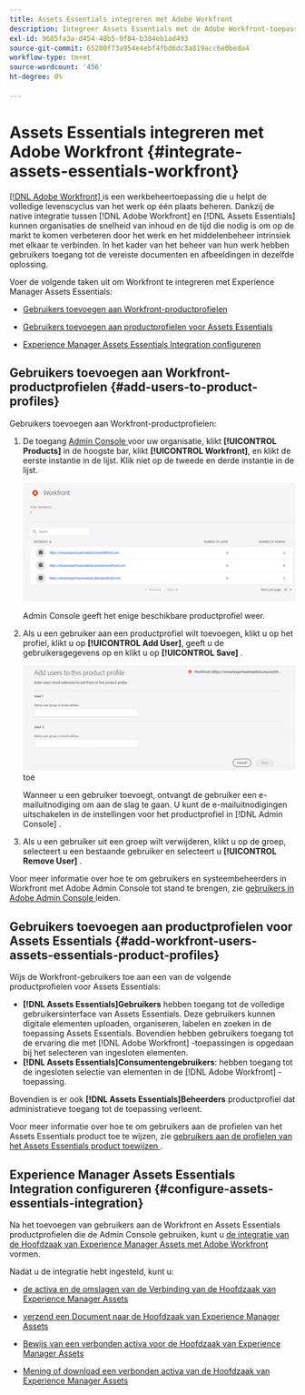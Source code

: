 ```yaml
---
title: Assets Essentials integreren met Adobe Workfront
description: Integreer Assets Essentials met de Adobe Workfront-toepassing, zodat u toegang krijgt tot de opslagplaats voor Assets Essentials in de Workfront-toepassing.
exl-id: 9605fa3a-d454-48b5-9f84-b384eb1ad493
source-git-commit: 65200f73a954e4ebf4fbd6dc3a819acc6e0beda4
workflow-type: tm+mt
source-wordcount: '456'
ht-degree: 0%

---
```


# Assets Essentials integreren met Adobe Workfront {#integrate-assets-essentials-workfront}

[[!DNL Adobe Workfront] ](https://www.workfront.com/) is een werkbeheertoepassing die u helpt de volledige levenscyclus van het werk op één plaats beheren. Dankzij de native integratie tussen [!DNL Adobe Workfront] en [!DNL Assets Essentials] kunnen organisaties de snelheid van inhoud en de tijd die nodig is om op de markt te komen verbeteren door het werk en het middelenbeheer intrinsiek met elkaar te verbinden. In het kader van het beheer van hun werk hebben gebruikers toegang tot de vereiste documenten en afbeeldingen in dezelfde oplossing.

Voer de volgende taken uit om Workfront te integreren met Experience Manager Assets Essentials:

* [Gebruikers toevoegen aan Workfront-productprofielen](#add-users-to-product-profiles)

* [Gebruikers toevoegen aan productprofielen voor Assets Essentials](#add-workfront-users-assets-essentials-product-profiles)

* [Experience Manager Assets Essentials Integration configureren](#configure-assets-essentials-integration)

## Gebruikers toevoegen aan Workfront-productprofielen {#add-users-to-product-profiles}

Gebruikers toevoegen aan Workfront-productprofielen:

1. De toegang [ Admin Console ](https://adminconsole.adobe.com) voor uw organisatie, klikt **[!UICONTROL Products]** in de hoogste bar, klikt **[!UICONTROL Workfront]**, en klikt de eerste instantie in de lijst. Klik niet op de tweede en derde instantie in de lijst.

   ![ Admin Console admin profiel ](assets/workfront-instances.png)

   Admin Console geeft het enige beschikbare productprofiel weer.

1. Als u een gebruiker aan een productprofiel wilt toevoegen, klikt u op het profiel, klikt u op **[!UICONTROL Add User]**, geeft u de gebruikersgegevens op en klikt u op **[!UICONTROL Save]** .

   ![ voeg gebruikers admin profiel ](assets/add-users-workfront.png) toe

   Wanneer u een gebruiker toevoegt, ontvangt de gebruiker een e-mailuitnodiging om aan de slag te gaan. U kunt de e-mailuitnodigingen uitschakelen in de instellingen voor het productprofiel in [!DNL Admin Console] .

1. Als u een gebruiker uit een groep wilt verwijderen, klikt u op de groep, selecteert u een bestaande gebruiker en selecteert u **[!UICONTROL Remove User]** .

Voor meer informatie over hoe te om gebruikers en systeembeheerders in Workfront met Adobe Admin Console tot stand te brengen, zie [ gebruikers in Adobe Admin Console ](https://one.workfront.com/s/document-item?bundleId=the-new-workfront-experience&amp;topicId=Content%2FAdministration_and_Setup%2FAdd_users%2FCreate_and_manage_users%2Fadmin-console.htm&amp;_LANG=enus) leiden.

## Gebruikers toevoegen aan productprofielen voor Assets Essentials {#add-workfront-users-assets-essentials-product-profiles}

Wijs de Workfront-gebruikers toe aan een van de volgende productprofielen voor Assets Essentials:

* **[!DNL Assets Essentials]Gebruikers** hebben toegang tot de volledige gebruikersinterface van Assets Essentials. Deze gebruikers kunnen digitale elementen uploaden, organiseren, labelen en zoeken in de toepassing Assets Essentials. Bovendien hebben gebruikers toegang tot de ervaring die met [!DNL Adobe Workfront] -toepassingen is opgedaan bij het selecteren van ingesloten elementen.
* **[!DNL Assets Essentials]Consumentengebruikers**: hebben toegang tot de ingesloten selectie van elementen in de [!DNL Adobe Workfront] -toepassing.

Bovendien is er ook **[!DNL Assets Essentials]Beheerders** productprofiel dat administratieve toegang tot de toepassing verleent.

Voor meer informatie over hoe te om gebruikers aan de profielen van het Assets Essentials product toe te wijzen, zie [ gebruikers aan de profielen van het Assets Essentials product toewijzen ](deploy-administer.md#add-users-to-product-profiles).

## Experience Manager Assets Essentials Integration configureren {#configure-assets-essentials-integration}

Na het toevoegen van gebruikers aan de Workfront en Assets Essentials productprofielen die de Admin Console gebruiken, kunt u [ de integratie van de Hoofdzaak van Experience Manager Assets met Adobe Workfront ](https://one.workfront.com/s/document-item?bundleId=the-new-workfront-experience&amp;topicId=Content%2FDocuments%2FAdobe_Workfront_for_Experience_Manager_Assets_Essentials%2F_workfront-for-aem-asset-essentials.htm) vormen.

Nadat u de integratie hebt ingesteld, kunt u:

* [ de activa en de omslagen van de Verbinding van de Hoofdzaak van Experience Manager Assets ](https://one.workfront.com/s/document-item?bundleId=the-new-workfront-experience&amp;topicId=Content%2FDocuments%2FAdobe_Workfront_for_Experience_Manager_Assets_Essentials%2Flink-to-aem.htm&amp;_LANG=enus)

* [ verzend een Document naar de Hoofdzaak van Experience Manager Assets ](https://one.workfront.com/s/document-item?bundleId=the-new-workfront-experience&amp;topicId=Content%2FDocuments%2FAdobe_Workfront_for_Experience_Manager_Assets_Essentials%2Fsend-to-aem.htm&amp;_LANG=enus)

* [ Bewijs van een verbonden activa voor de Hoofdzaak van Experience Manager Assets ](https://one.workfront.com/s/document-item?bundleId=the-new-workfront-experience&amp;topicId=Content%2FDocuments%2FAdobe_Workfront_for_Experience_Manager_Assets_Essentials%2Fproof-linked-asset-aem.htm)

* [ Mening of download een verbonden activa van de Hoofdzaak van Experience Manager Assets ](https://one.workfront.com/s/document-item?bundleId=the-new-workfront-experience&amp;topicId=Content%2FDocuments%2FAdobe_Workfront_for_Experience_Manager_Assets_Essentials%2Fview-download-asset.htm)
